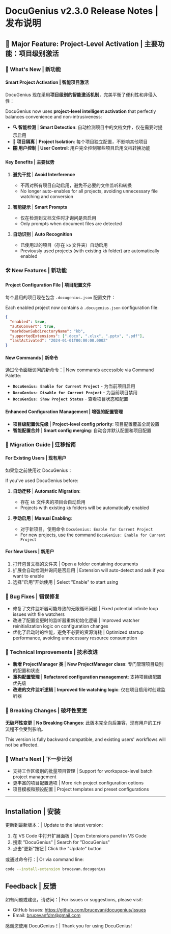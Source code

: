 # DocuGenius v2.3.0 Release Notes | 发布说明

## 🎯 Major Feature: Project-Level Activation | 主要功能：项目级别激活

### 🚀 What's New | 新功能

#### Smart Project Activation | 智能项目激活

DocuGenius 现在采用**项目级别的智能激活机制**，完美平衡了便利性和非侵入性：

DocuGenius now uses **project-level intelligent activation** that perfectly balances convenience and non-intrusiveness:

- **🔍 智能检测** | **Smart Detection**: 自动检测项目中的文档文件，仅在需要时提示启用
- **📁 项目隔离** | **Project Isolation**: 每个项目独立配置，不影响其他项目
- **🎛️ 用户控制** | **User Control**: 用户完全控制哪些项目启用文档转换功能

#### Key Benefits | 主要优势

1. **避免干扰** | **Avoid Interference**
   - 不再对所有项目自动启用，避免不必要的文件监听和转换
   - No longer auto-enables for all projects, avoiding unnecessary file watching and conversion

2. **智能提示** | **Smart Prompts**
   - 仅在检测到文档文件时才询问是否启用
   - Only prompts when document files are detected

3. **自动识别** | **Auto Recognition**
   - 已使用过的项目（存在 `kb` 文件夹）自动启用
   - Previously used projects (with existing `kb` folder) are automatically enabled

### 🛠️ New Features | 新功能

#### Project Configuration File | 项目配置文件

每个启用的项目现在包含 `.docugenius.json` 配置文件：

Each enabled project now contains a `.docugenius.json` configuration file:

```json
{
  "enabled": true,
  "autoConvert": true,
  "markdownSubdirectoryName": "kb",
  "supportedExtensions": [".docx", ".xlsx", ".pptx", ".pdf"],
  "lastActivated": "2024-01-01T00:00:00.000Z"
}
```

#### New Commands | 新命令

通过命令面板访问的新命令：| New commands accessible via Command Palette:

- **`DocuGenius: Enable for Current Project`** - 为当前项目启用
- **`DocuGenius: Disable for Current Project`** - 为当前项目禁用
- **`DocuGenius: Show Project Status`** - 查看项目状态和配置

#### Enhanced Configuration Management | 增强的配置管理

- **项目级配置优先级** | **Project-level config priority**: 项目配置覆盖全局设置
- **智能配置合并** | **Smart config merging**: 自动合并默认配置和项目配置

### 🔄 Migration Guide | 迁移指南

#### For Existing Users | 现有用户

如果您之前使用过 DocuGenius：

If you've used DocuGenius before:

1. **自动迁移** | **Automatic Migration**: 
   - 存在 `kb` 文件夹的项目会自动启用
   - Projects with existing `kb` folders will be automatically enabled

2. **手动启用** | **Manual Enabling**:
   - 对于新项目，使用命令 `DocuGenius: Enable for Current Project`
   - For new projects, use the command `DocuGenius: Enable for Current Project`

#### For New Users | 新用户

1. 打开包含文档的文件夹 | Open a folder containing documents
2. 扩展会自动检测并询问是否启用 | Extension will auto-detect and ask if you want to enable
3. 选择"启用"开始使用 | Select "Enable" to start using

### 🐛 Bug Fixes | 错误修复

- 修复了文件监听器可能导致的无限循环问题 | Fixed potential infinite loop issues with file watchers
- 改进了配置变更时的监听器重新初始化逻辑 | Improved watcher reinitialization logic on configuration changes
- 优化了启动时的性能，避免不必要的资源消耗 | Optimized startup performance, avoiding unnecessary resource consumption

### 🔧 Technical Improvements | 技术改进

- **新增 ProjectManager 类** | **New ProjectManager class**: 专门管理项目级别的配置和状态
- **重构配置管理** | **Refactored configuration management**: 支持项目级配置优先级
- **改进的文件监听逻辑** | **Improved file watching logic**: 仅在项目启用时创建监听器

### 📝 Breaking Changes | 破坏性变更

**无破坏性变更** | **No Breaking Changes**: 此版本完全向后兼容，现有用户的工作流程不会受到影响。

This version is fully backward compatible, and existing users' workflows will not be affected.

### 🎉 What's Next | 下一步计划

- 支持工作区级别的批量项目管理 | Support for workspace-level batch project management
- 更丰富的项目配置选项 | More rich project configuration options
- 项目模板和预设配置 | Project templates and preset configurations

---

## Installation | 安装

更新到最新版本：| Update to the latest version:

1. 在 VS Code 中打开扩展面板 | Open Extensions panel in VS Code
2. 搜索 "DocuGenius" | Search for "DocuGenius"
3. 点击"更新"按钮 | Click the "Update" button

或通过命令行：| Or via command line:

```bash
code --install-extension brucevan.docugenius
```

## Feedback | 反馈

如有问题或建议，请访问：| For issues or suggestions, please visit:

- GitHub Issues: https://github.com/brucevan/docugenius/issues
- Email: brucevanfdm@gmail.com

感谢您使用 DocuGenius！| Thank you for using DocuGenius!